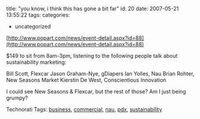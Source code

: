 title: "you know, i think this has gone a bit far"
id: 20
date: 2007-05-21 13:55:22
tags: 
categories: 
- uncategorized

[http://www.popart.com/news/event-detail.aspx?id=88](http://www.popart.com/news/event-detail.aspx?id=88)<span style="font-size:12pt;">

</span>$149 to sit from 8am-3pm, listening to the following people talk about sustainability marketing:

Bill Scott, Flexcar
Jason Graham-Nye, gDiapers
Ian Yolles, Nau
Brian Rohter, New Seasons Market
Kierstin De West, Conscientious Innovation

I could see New Seasons &#38; Flexcar, but the rest of those? Am I just being grumpy?
<!-- technorati tags start -->

Technorati Tags: [business](http://www.technorati.com/tag/business), [commercial](http://www.technorati.com/tag/commercial), [nau](http://www.technorati.com/tag/nau), [pdx](http://www.technorati.com/tag/pdx), [sustainability](http://www.technorati.com/tag/sustainability)
<!-- technorati tags end -->
